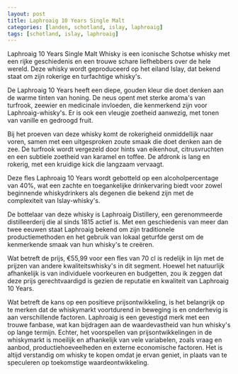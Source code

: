 ```yaml
---
layout: post
title: Laphroaig 10 Years Single Malt
categories: [landen, schotland, islay, laphroaig]
tags: [schotland, islay, laphroaig]
---
```

Laphroaig 10 Years Single Malt Whisky is een iconische Schotse whisky met een rijke geschiedenis en een trouwe schare liefhebbers over de hele wereld. Deze whisky wordt geproduceerd op het eiland Islay, dat bekend staat om zijn rokerige en turfachtige whisky's.

De Laphroaig 10 Years heeft een diepe, gouden kleur die doet denken aan de warme tinten van honing. De neus opent met sterke aroma's van turfrook, zeewier en medicinale invloeden, die kenmerkend zijn voor Laphroaig-whisky's. Er is ook een vleugje zoetheid aanwezig, met tonen van vanille en gedroogd fruit.

Bij het proeven van deze whisky komt de rokerigheid onmiddellijk naar voren, samen met een uitgesproken zoute smaak die doet denken aan de zee. De turfrook wordt vergezeld door hints van eikenhout, citrusvruchten en een subtiele zoetheid van karamel en toffee. De afdronk is lang en rokerig, met een kruidige kick die langzaam vervaagt.

Deze fles Laphroaig 10 Years wordt gebotteld op een alcoholpercentage van 40%, wat een zachte en toegankelijke drinkervaring biedt voor zowel beginnende whiskydrinkers als degenen die bekend zijn met de complexiteit van Islay-whisky's.

De bottelaar van deze whisky is Laphroaig Distillery, een gerenommeerde distilleerderij die al sinds 1815 actief is. Met een geschiedenis van meer dan twee eeuwen staat Laphroaig bekend om zijn traditionele productiemethoden en het gebruik van lokaal geturfde gerst om de kenmerkende smaak van hun whisky's te creëren.

Wat betreft de prijs, €55,99 voor een fles van 70 cl is redelijk in lijn met de prijzen van andere kwaliteitswhisky's in dit segment. Hoewel het natuurlijk afhankelijk is van individuele voorkeuren en budgetten, zou ik zeggen dat deze prijs gerechtvaardigd is gezien de reputatie en kwaliteit van Laphroaig 10 Years.

Wat betreft de kans op een positieve prijsontwikkeling, is het belangrijk op te merken dat de whiskymarkt voortdurend in beweging is en onderhevig is aan verschillende factoren. Laphroaig is een gevestigd merk met een trouwe fanbase, wat kan bijdragen aan de waardevastheid van hun whisky's op lange termijn. Echter, het voorspellen van prijsontwikkelingen in de whiskymarkt is moeilijk en afhankelijk van vele variabelen, zoals vraag en aanbod, productiehoeveelheden en externe economische factoren. Het is altijd verstandig om whisky te kopen omdat je ervan geniet, in plaats van te speculeren op toekomstige waardeontwikkeling.
